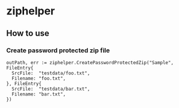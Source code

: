 # ziphelper

## How to use
### Create password protected zip file

```
outPath, err := ziphelper.CreatePasswordProtectedZip("Sample", FileEntry{
  SrcFile:  "testdata/foo.txt",
  Filename: "foo.txt",
}, FileEntry{
  SrcFile:  "testdata/bar.txt",
  Filename: "bar.txt",
})
```
